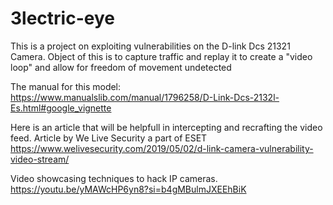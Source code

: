# 3lectric-eye
This is a project on exploiting vulnerabilities on the D-link Dcs 21321 Camera. 
Object of this is to capture traffic and replay it to create a "video loop" 
and allow for freedom of movement undetected

The manual for this model:
https://www.manualslib.com/manual/1796258/D-Link-Dcs-2132l-Es.html#google_vignette

Here is an article that will be helpfull in intercepting and recrafting the video feed.
Article by We Live Security a part of ESET
https://www.welivesecurity.com/2019/05/02/d-link-camera-vulnerability-video-stream/

Video showcasing techniques to hack IP cameras.
https://youtu.be/yMAWcHP6yn8?si=b4gMBulmJXEEhBiK

